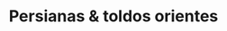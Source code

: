 ---
title: "Persianas & toldos orientes"
url: /lecheria/persianas-und-toldos-orientes/
shop: alfombra
---